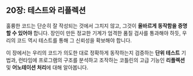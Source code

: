 ## 20장: 테스트와 리플렉션

훌륭한 코드는 단순히 잘 작성되는 것에서 그치지 않고, 그것이 **올바르게 동작함을 증명할 수 있어야** 합니다. 장인이 만든 정교한 기계가 엄격한 품질 검사를 통과해야 하듯, 우리의 코드 역시 테스트를 통해 그 신뢰성을 확보해야 합니다.

이 장에서는 우리의 코드가 의도한 대로 정확하게 동작하는지 검증하는 **단위 테스트** 기법과, 런타임에 프로그램의 구조를 분석하고 조작하는 코틀린의 고급 기능인 **리플렉션** 및 **어노테이션 처리**에 대해 알아봅니다.